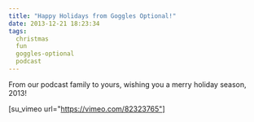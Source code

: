 ```yaml
---
title: "Happy Holidays from Goggles Optional!"
date: 2013-12-21 18:23:34
tags:
  christmas
  fun
  goggles-optional
  podcast
---
```



From our podcast family to yours, wishing you a merry holiday season, 2013!

[su_vimeo url="https://vimeo.com/82323765"]


